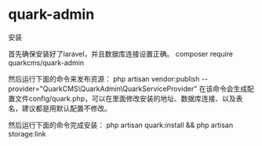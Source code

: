 # quark-admin

安装

首先确保安装好了laravel，并且数据库连接设置正确。
composer require quarkcms/quark-admin

然后运行下面的命令来发布资源：
php artisan vendor:publish --provider="QuarkCMS\QuarkAdmin\QuarkServiceProvider"
在该命令会生成配置文件config/quark.php，可以在里面修改安装的地址、数据库连接、以及表名，建议都是用默认配置不修改。

然后运行下面的命令完成安装：
php artisan quark:install && php artisan storage:link